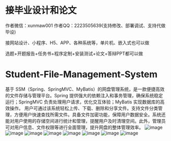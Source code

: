 # 接毕业设计和论文
作者微信：xunmaw001  作者QQ：2223505639(支持修改、部署调试、支持代做毕设)

接网站设计、小程序、H5、APP、各种系统等，单片机、嵌入式也可以做

选题+开题报告+任务书+程序定制+安装测试+论文+答辩PPT都可以做
# Student-File-Management-System
基于 SSM（Spring、SpringMVC、MyBatis）的网盘管理系统，是一款便捷高效的文件存储与管理平台。Spring 提供强大的依赖注入和事务管理，确保系统稳定运行；SpringMVC 负责处理用户请求，优化交互体验；MyBatis 实现数据库的高效操作。  用户可通过该系统轻松上传、下载、删除和分享文件。支持文件分类管理，方便用户快速查找所需文件。具备文件加密功能，保障用户数据安全。系统还能对用户使用的存储空间进行统计和管理，提醒用户及时清理空间。此外，管理员可对用户信息、文件权限等进行全面管理，提升网盘的整体管理效率。 
![image](https://github.com/user-attachments/assets/6a88f69c-09bb-4407-9457-0140875563f3)
![image](https://github.com/user-attachments/assets/f3366946-301c-49f5-b8b9-eef144ab1ceb)
![image](https://github.com/user-attachments/assets/4381c05a-70c8-47d5-a565-7c7d477fe0a5)
![image](https://github.com/user-attachments/assets/21dc8bf2-388c-4af2-bff3-6803c7c17205)
![image](https://github.com/user-attachments/assets/7e48db85-647a-444d-8a4d-880c6fa28207)
![image](https://github.com/user-attachments/assets/8241d91e-6512-48d7-99c1-3f7398818963)
![image](https://github.com/user-attachments/assets/55598094-ad6b-4622-a033-8d9539175452)
![image](https://github.com/user-attachments/assets/bbe99d73-2486-40b7-a3a0-3479264cec53)
